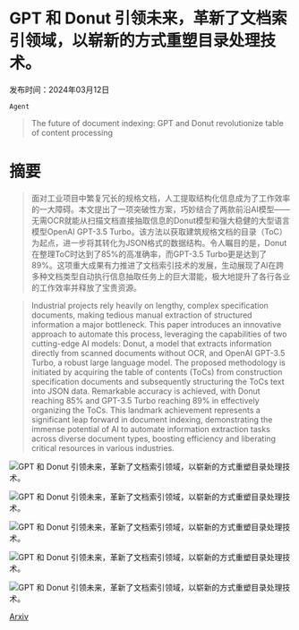 # GPT 和 Donut 引领未来，革新了文档索引领域，以崭新的方式重塑目录处理技术。

发布时间：2024年03月12日

`Agent`

> The future of document indexing: GPT and Donut revolutionize table of content processing

# 摘要

> 面对工业项目中繁复冗长的规格文档，人工提取结构化信息成为了工作效率的一大障碍。本文提出了一项突破性方案，巧妙结合了两款前沿AI模型——无需OCR就能从扫描文档直接抽取信息的Donut模型和强大稳健的大型语言模型OpenAI GPT-3.5 Turbo。该方法以获取建筑规格文档的目录（ToC）为起点，进一步将其转化为JSON格式的数据结构。令人瞩目的是，Donut在整理ToC时达到了85%的高准确率，而GPT-3.5 Turbo更是达到了89%。这项重大成果有力推进了文档索引技术的发展，生动展现了AI在跨多种文档类型自动执行信息抽取任务上的巨大潜能，极大地提升了各行各业的工作效率并释放了宝贵资源。

> Industrial projects rely heavily on lengthy, complex specification documents, making tedious manual extraction of structured information a major bottleneck. This paper introduces an innovative approach to automate this process, leveraging the capabilities of two cutting-edge AI models: Donut, a model that extracts information directly from scanned documents without OCR, and OpenAI GPT-3.5 Turbo, a robust large language model. The proposed methodology is initiated by acquiring the table of contents (ToCs) from construction specification documents and subsequently structuring the ToCs text into JSON data. Remarkable accuracy is achieved, with Donut reaching 85% and GPT-3.5 Turbo reaching 89% in effectively organizing the ToCs. This landmark achievement represents a significant leap forward in document indexing, demonstrating the immense potential of AI to automate information extraction tasks across diverse document types, boosting efficiency and liberating critical resources in various industries.

![GPT 和 Donut 引领未来，革新了文档索引领域，以崭新的方式重塑目录处理技术。](../../../paper_images/2403.07553/oldformat.png)

![GPT 和 Donut 引领未来，革新了文档索引领域，以崭新的方式重塑目录处理技术。](../../../paper_images/2403.07553/masterformat.png)

![GPT 和 Donut 引领未来，革新了文档索引领域，以崭新的方式重塑目录处理技术。](../../../paper_images/2403.07553/methodology.png)

![GPT 和 Donut 引领未来，革新了文档索引领域，以崭新的方式重塑目录处理技术。](../../../paper_images/2403.07553/tocprompt.png)

![GPT 和 Donut 引领未来，革新了文档索引领域，以崭新的方式重塑目录处理技术。](../../../paper_images/2403.07553/prompt.png)

[Arxiv](https://arxiv.org/abs/2403.07553)